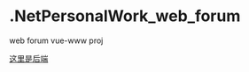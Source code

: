 # .NetPersonalWork_web_forum
web forum vue-www proj

[这里是后端](https://github.com/tataka-e/.NETFrameworkPersonalWork.git)